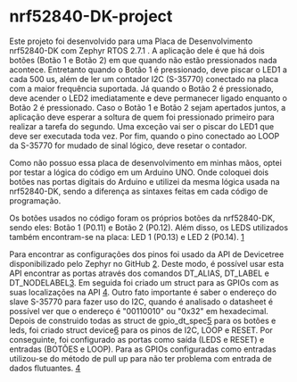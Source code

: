 # nrf52840-DK-project
Este projeto foi desenvolvido para uma Placa de Desenvolvimento nrf52840-DK com Zephyr RTOS 2.7.1 .
A aplicação dele é que há dois botões (Botão 1 e Botão 2) em que quando não estão pressionados nada acontece. Entretanto quando o Botão 1 é pressionado, deve piscar o LED1 a cada 500 us, além de ler um contador I2C (S-35770) conectado na placa com a maior frequência suportada.
Já quando o Botão 2 é pressionado, deve acender o LED2 imediatamente e deve permanecer ligado enquanto o Botão 2 é pressionado.
Caso o Botão 1 e Botão 2 sejam apertados juntos, a aplicação deve esperar a soltura de quem foi pressionado primeiro para realizar a tarefa do segundo. Uma exceção vai ser o piscar do LED1 que deve ser executada toda vez.
Por fim, quando o pino conectado ao LOOP da S-35770 for mudado de sinal lógico, deve resetar o contador.

Como não possuo essa placa de desenvolvimento em minhas mãos, optei por testar a lógica do código em um Arduino UNO. Onde coloquei dois botões nas portas digitais do Arduino e utilizei da mesma lógica usada na nrf52840-DK, sendo a diferença as sintaxes feitas em cada código de programação.

Os botões usados no código foram os próprios botões da nrf52840-DK, sendo eles: Botão 1 (P0.11) e Botão 2 (P0.12). Além disso, os LEDS utilizados também encontram-se na placa: LED 1 (P0.13) e LED 2 (P0.14). [1](https://docs.zephyrproject.org/2.7.1/boards/arm/nrf52840dk_nrf52840/doc/index.html)

Para encontrar as configurações dos pinos foi usado da API de Devicetree disponibilizado pelo Zephyr no GitHub [2](https://github.com/nrfconnect/sdk-zephyr/blob/main/boards/arm/nrf52840dk_nrf52840/nrf52840dk_nrf52840.dts). Deste modo, é possível usar esta API encontrar as portas através dos comandos DT_ALIAS, DT_LABEL e DT_NODELABEL[3](https://docs.zephyrproject.org/latest/reference/devicetree/api.html). Em seguida foi criado um struct para as GPIOs com as suas localizações na API [4](https://docs.zephyrproject.org/latest/reference/peripherals/gpio.html). Outro fato importante é saber o endereço do slave S-35770 para fazer uso do I2C, quando é analisado o datasheet é possível ver que o endereço é "00110010" ou "0x32" em hexadecimal. Depois de construido todas as struct de gpio_dt_spec[5](https://docs.zephyrproject.org/apidoc/latest/structgpio__dt__spec.html) para os botões e leds, foi criado struct device[6](https://docs.zephyrproject.org/apidoc/latest/structdevice.html) para os pinos de I2C, LOOP e RESET. Por conseguinte, foi configurado as portas como saída (LEDS e RESET) e entradas (BOTÕES e LOOP). Para as GPIOs configuradas como entradas utilizou-se do método de pull up para não ter problema com entrada de dados flutuantes. [4](https://docs.zephyrproject.org/latest/reference/peripherals/gpio.html)
